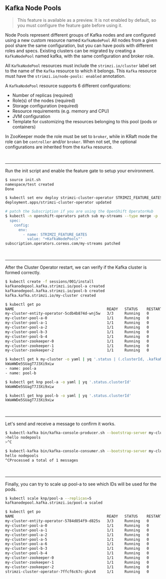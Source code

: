 ## Kafka Node Pools

> This feature is available as a preview.
> It is not enabled by default, so you must configure the feature gate before using it.

Node Pools represent different groups of Kafka nodes and are configured using a new custom resource named `KafkaNodePool`
All nodes from a given pool share the same configuration, but you can have pools with different roles and specs.
Existing clusters can be migrated by creating a `KafkaNodePool` named kafka, with the same configuration and broker role.

All `KafkaNodePool` resources must include the `strimzi.io/cluster` label set to the name of the `Kafka` resource to which it belongs.
This `Kafka` resource must have the `strimzi.io/node-pools: enabled` annotation.

A `KafkaNodePool` resource supports 6 different configurations:

- Number of replicas (required)
- Role(s) of the nodes (required)
- Storage configuration (required)
- Resource requirements (e.g. memory and CPU)
- JVM configuration
- Template for customizing the resources belonging to this pool (pods or containers)

In ZooKeeper mode the role must be set to `broker`, while in KRaft mode the role can be `controller` and/or `broker`.
When not set, the optional configurations are inherited from the `Kafka` resource.

<br>

---
Run the init script and enable the feature gate to setup your environment.

```sh
$ source init.sh
namespace/test created
Done

$ kubectl set env deploy strimzi-cluster-operator STRIMZI_FEATURE_GATES="+KafkaNodePools"
deployment.apps/strimzi-cluster-operator updated

# patch the Subscription if you are using the OpenShift OperatorHub
$ kubectl -n openshift-operators patch sub my-streams --type merge -p '
  spec:
    config:
      env:
        - name: STRIMZI_FEATURE_GATES
          value: "+KafkaNodePools"'
subscription.operators.coreos.com/my-streams patched
```

<br>

---
After the Cluster Operator restart, we can verify if the Kafka cluster is formed correctly.

```sh
$ kubectl create -f sessions/001/install
kafkanodepool.kafka.strimzi.io/pool-a created
kafkanodepool.kafka.strimzi.io/pool-b created
kafka.kafka.strimzi.io/my-cluster created

$ kubectl get po
NAME                                          READY   STATUS    RESTARTS   AGE
my-cluster-entity-operator-5cdb4b874d-wnj5w   3/3     Running   0          115s
my-cluster-pool-a-0                           1/1     Running   0          2m31s
my-cluster-pool-a-1                           1/1     Running   0          2m31s
my-cluster-pool-a-2                           1/1     Running   0          2m31s
my-cluster-pool-b-3                           1/1     Running   0          2m31s
my-cluster-pool-b-4                           1/1     Running   0          2m31s
my-cluster-zookeeper-0                        1/1     Running   0          3m9s
my-cluster-zookeeper-1                        1/1     Running   0          3m9s
my-cluster-zookeeper-2                        1/1     Running   0          3m9s

$ kubectl get k my-cluster -o yaml | yq '.status | (.clusterId, .kafkaNodePools)'
kWaWWDe5SUagT7J3Xi9xLw
- name: pool-a
- name: pool-b

$ kubectl get knp pool-a -o yaml | yq '.status.clusterId'
kWaWWDe5SUagT7J3Xi9xLw

$ kubectl get knp pool-b -o yaml | yq '.status.clusterId'
kWaWWDe5SUagT7J3Xi9xLw
```

<br>

---
Let's send and receive a message to confirm it works.

```sh
$ kubectl-kafka bin/kafka-console-producer.sh --bootstrap-server my-cluster-kafka-bootstrap:9092 --topic my-topic
>hello nodepools
>^C

$ kubectl-kafka bin/kafka-console-consumer.sh --bootstrap-server my-cluster-kafka-bootstrap:9092 --topic my-topic --from-beginning
hello nodepools
^CProcessed a total of 1 messages
```

<br>

---
Finally, you can try to scale up pool-a to see which IDs will be used for the pods.

```sh
$ kubectl scale knp/pool-a --replicas=5
kafkanodepool.kafka.strimzi.io/pool-a scaled

$ kubectl get po
NAME                                          READY   STATUS    RESTARTS   AGE
my-cluster-entity-operator-5784d854f9-d825s   3/3     Running   0          7m26s
my-cluster-pool-a-0                           1/1     Running   0          8m
my-cluster-pool-a-1                           1/1     Running   0          8m
my-cluster-pool-a-2                           1/1     Running   0          8m
my-cluster-pool-a-5                           1/1     Running   0          35s
my-cluster-pool-a-6                           1/1     Running   0          27s
my-cluster-pool-b-3                           1/1     Running   0          8m
my-cluster-pool-b-4                           1/1     Running   0          8m
my-cluster-zookeeper-0                        1/1     Running   0          8m57s
my-cluster-zookeeper-1                        1/1     Running   0          8m57s
my-cluster-zookeeper-2                        1/1     Running   0          8m57s
strimzi-cluster-operator-7ffcf6c67c-gkzv8     1/1     Running   0          16m
```
